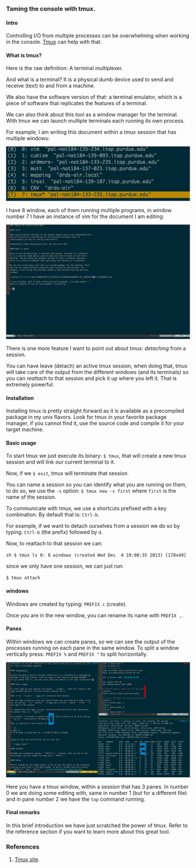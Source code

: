 ### Taming the console with tmux.

#### Intro

Controlling I/O from multiple processes can be overwhelming when working in the
console. [Tmux](http://tmux.sourceforge.net/) can help with that.

#### What is tmux?

Here is the raw definition: A terminal multiplexer.

And what is a terminal?  It is a physical dumb device used to send and receive
(text) to and from a machine.

We also have the software version of that: a terminal emulator, which is a
piece of software that replicates the features of a terminal.

We can also think about this tool as a window manager for the terminal. With
tmux we can launch multiple terminals each running its own process.

For example, I am writing this document within a tmux session that has multiple
windows:

![](img/tmux/windows.png)

I have 8 window, each of them running multiple programs, in window number 7 I
have an instance of vim for the document I am editing:

![](img/tmux/vim.png)

There is one more feature I want to point out about tmux: *detaching* from a
session.

You can have leave (detach) an active tmux session, when doing that, tmux will
take care of the output from the different windows (and its terminals) so you
can *reattach* to that session and pick it up where you left it. That is
extremely powerful.

#### Installation

Installing tmux is pretty straight forward as it is available as a precompiled
package in my unix flavors. Look for tmux in your favorite package manager, if
you cannot find it, use the source code and compile it for your target machine.

#### Basic usage

To start tmux we just execute its binary: `$ tmux`, that will create a new
tmux session and will link our current terminal to it.

Now, if we `$ exit`, tmux will terminate that session.

You can name a session so you can identify what you are running on them, to do
so, we use the `-s` option: `$ tmux new -s first` where `first` is
the name of the session.

To communicate with tmux, we use a shortcuts prefixed with a key combination.
By default that is: `Ctrl-b`.

For example, if we want to detach ourselves from a session we do so by typing:
`Ctrl-b` (the prefix) followed by `d`.

Now, to reattach to that session we can:

`sh
$ tmux ls
0: 8 windows (created Wed Dec  4 10:00:35 2013) [178x49]
`

since we only have one session, we can just run:

`$ tmux attach`

#### windows

Windows are created by typing: `PREFIX c` (create).

Once you are in the new window, you can rename its name with `PREFIX ,`.

#### Panes

Within windows we can create panes, so we can see the output of the processes
running on each pane in the same window. To split a window vertically press:
`PREFIX %` and `PREFIX "` to split horizontally.

![](img/tmux/panels.png)

Here you have a tmux window, within a session that has 3 panes. In number 0
we are doing some editing with, same in number 1 (but for a different file) and
in pane number 2 we have the `top` command running.

#### Final remarks

In this brief introduction we have just scratched the power of tmux. Refer to
the reference section if you want to learn more about this great tool.


### References

1. [Tmux site](http://tmux.sourceforge.net/).
